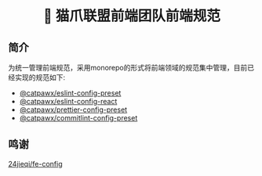 <h1 align="center">🐾 猫爪联盟前端团队前端规范</h1>

## 简介

为统一管理前端规范，采用monorepo的形式将前端领域的规范集中管理，目前已经实现的规范如下:

- [@catpawx/eslint-config-preset](https://github.com/catpawx/fe-config/tree/main/packages/eslint-config-preset)
- [@catpawx/eslint-config-react](https://github.com/catpawx/fe-config/tree/main/packages/eslint-config-react)
- [@catpawx/prettier-config-preset](https://github.com/catpawx/fe-config/tree/main/packages/prettier-config-preset)
- [@catpawx/commitlint-config-preset](https://github.com/catpawx/fe-config/tree/main/packages/commitlint-config-preset)

## 鸣谢

[24jieqi/fe-config](https://github.com/24jieqi/fe-config)

